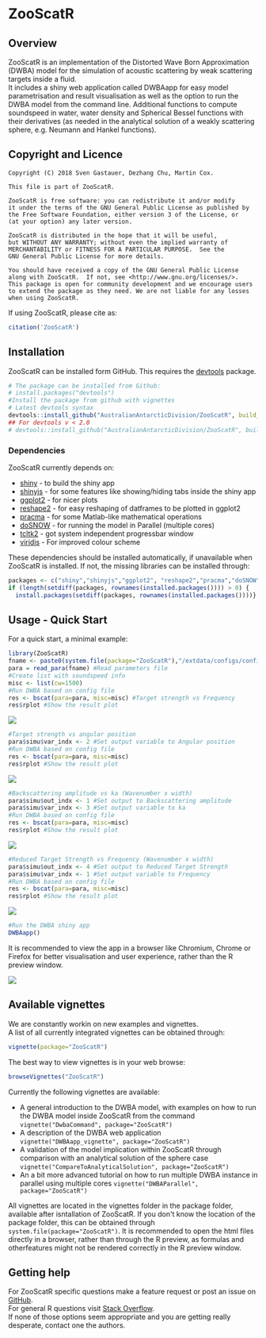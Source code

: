 # ZooScatR 

## Overview
ZooScatR is an implementation of the Distorted Wave Born Approximation (DWBA) model for the simulation of acoustic scattering by weak scattering targets inside a fluid.  
It includes a shiny web application called DWBAapp for easy model parametrisation and result visualisation as well as the option to run the DWBA model from the command line. Additional functions to compute soundspeed in water, water density and Spherical Bessel functions with their derivatives (as needed in the analytical solution of a weakly scattering sphere, e.g. Neumann and Hankel functions).    

## Copyright and Licence  


    Copyright (C) 2018 Sven Gastauer, Dezhang Chu, Martin Cox.
    
    This file is part of ZooScatR.
    
    ZooScatR is free software: you can redistribute it and/or modify
    it under the terms of the GNU General Public License as published by
    the Free Software Foundation, either version 3 of the License, or
    (at your option) any later version.
    
    ZooScatR is distributed in the hope that it will be useful,
    but WITHOUT ANY WARRANTY; without even the implied warranty of
    MERCHANTABILITY or FITNESS FOR A PARTICULAR PURPOSE.  See the
    GNU General Public License for more details.
    
    You should have received a copy of the GNU General Public License
    along with ZooScatR.  If not, see <http://www.gnu.org/licenses/>.
    This package is open for community development and we encourage users to extend the package as they need. We are not liable for any losses when using ZooScatR.
  

If using ZooScatR, please cite as:  

``` r
citation('ZooScatR')
```

## Installation  

ZooScatR can be installed form GitHub. This requires the [devtools](https://cran.r-project.org/web/packages/devtools/index.html) package.

``` r
# The package can be installed from Github:
# install.packages("devtools")
#Install the package from github with vignettes
# Latest devtools syntax
devtools::install_github("AustralianAntarcticDivision/ZooScatR", build_opts = c("--no-resave-data", "--no-manual"))
## For devtools v < 2.0
# devtools::install_github("AustralianAntarcticDivision/ZooScatR", build_vignettes = TRUE, force_deps=TRUE)
```
### Dependencies  

ZooScatR currently depends on: 
  
* [shiny](https://shiny.rstudio.com/) - to build the shiny app
* [shinyjs](https://cran.r-project.org/web/packages/shinyjs/index.html) - for some features like showing/hiding tabs inside the shiny app
* [ggplot2](https://cran.r-project.org/web/packages/ggplot2/index.html) - for nicer plots
* [reshape2](https://cran.r-project.org/web/packages/reshape2/index.html) - for easy reshaping of datframes to be plotted in ggplot2
* [pracma](https://cran.r-project.org/web/packages/pracma/index.html) - for some Matlab-like mathematical operations
* [doSNOW](https://cran.r-project.org/web/packages/doSNOW/index.html) - for running the model in Parallel (multiple cores)
* [tcltk2](https://cran.r-project.org/web/packages/tcltk2/index.html) - got system independent progressbar window
* [viridis](https://cran.r-project.org/web/packages/viridis/index.html) - For improved colour scheme  
  
These dependencies should be installed automatically, if unavailable when ZooScatR is installed. If not, the missing libraries can be installed through:  

``` r
packages <- c("shiny","shinyjs","ggplot2", "reshape2","pracma","doSNOW","tcltk2","viridis")
if (length(setdiff(packages, rownames(installed.packages()))) > 0) {
  install.packages(setdiff(packages, rownames(installed.packages())))}
```

## Usage - Quick Start  
  
For a quick start, a minimal example:  

``` r
library(ZooScatR)
fname <- paste0(system.file(package="ZooScatR"),"/extdata/configs/config_0.dat") #Loacation of the parameters file
para = read_para(fname) #Read parameters file
#Create list with soundspeed info
misc <- list(cw=1500)
#Run DWBA based on config file
res <- bscat(para=para, misc=misc) #Target strength vs Frequency
res$rplot #Show the result plot
```  

![](man/figures/Figure-1.png)<!-- -->

``` r
#Target strength vs angular position
para$simu$var_indx <- 2 #Set output variable to Angular position
#Run DWBA based on config file
res <- bscat(para=para, misc=misc)
res$rplot #Show the result plot
```  

![](man/figures/Figure-2.png)<!-- -->

``` r
#Backscattering amplitude vs ka (Wavenumber x width)
para$simu$out_indx <- 1 #Set output to Backscattering amplitude
para$simu$var_indx <- 3 #Set output variable to ka
#Run DWBA based on config file
res <- bscat(para=para, misc=misc)
res$rplot #Show the result plot
```  

![](man/figures/Figure-3.png)<!-- -->

``` r
#Reduced Target Strength vs Frequency (Wavenumber x width)
para$simu$out_indx <- 4 #Set output to Reduced Target Strength
para$simu$var_indx <- 1 #Set output variable to Frequency
#Run DWBA based on config file
res <- bscat(para=para, misc=misc)
res$rplot #Show the result plot
```  

![](man/figures/Figure-4.png)<!-- -->

``` r
#Run the DWBA shiny app
DWBAapp()
```  
It is recommended to view the app in a browser like Chromium, Chrome or Firefox for better visualisation and user experience, rather than the R preview window.  

![](man/figures/Figure-5.png)<!-- -->

## Available vignettes  

We are constantly workin on new examples and vignettes.  
A list of all currently integrated vignettes can be obtained through:

``` r 
vignette(package="ZooScatR")
```  
The best way to view vignettes is in your web browse:  
``` r
browseVignettes("ZooScatR")
```

Currently the following vignettes are available:  

* A general introduction to the DWBA model, with examples on how to run the DWBA model inside ZooScatR from the command ``` vignette("DwbaCommand", package="ZooScatR") ```  
* A description of the DWBA web application ``` vignette("DWBAapp_vignette", package="ZooScatR") ```  
* A validation of the model implication within ZooScatR through comparison with an analytical solution of the sphere case ``` vignette("CompareToAnalyticalSolution", package="ZooScatR") ```
* An a bit more advanced tutorial on how to run multiple DWBA instance in parallel using multiple cores ``` vignette("DWBAParallel", package="ZooScatR") ```  

All vignettes are located in the vignettes folder in the package folder, available after isntallation of ZooScatR. If you don't know the location of the package folder, this can be obtained through ``` system.file(package="ZooScatR") ```. It is recommended to open the html files directly in a browser, rather than through the R preview, as formulas and otherfeatures might not be rendered correctly in the R preview window.  

## Getting help  
For ZooScatR specific questions make a feature request or post an issue on [GitHub](https://github.com/AustralianAntarcticDivision/ZooScatR).    
For general R questions visit [Stack Overflow](https://stackoverflow.com/questions/tagged/r).  
If none of those options seem appropriate and you are getting really desperate, contact one the authors.  
